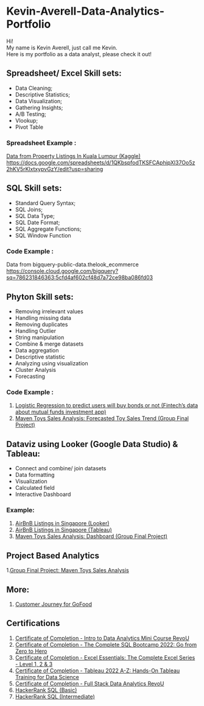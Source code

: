 # Kevin-Averell-Data-Analytics-Portfolio
Hi! <br> 
My name is Kevin Averell, just call me Kevin.<br>
Here is my portfolio as a data analyst, please check it out!

## Spreadsheet/ Excel Skill sets:
* Data Cleaning;
* Descriptive Statistics;
* Data Visualization;
* Gathering Insights;
* A/B Testing;
* Vlookup;
* Pivot Table

### Spreadsheet Example :
[Data from Property Listings In Kuala Lumpur (Kaggle)](https://www.kaggle.com/datasets/dragonduck/property-listings-in-kuala-lumpur)<br>
https://docs.google.com/spreadsheets/d/1QKbspfodTKSFCAphipXl37Oo5z2hKV5rKlxtxypvGzY/edit?usp=sharing

## SQL Skill sets:
* Standard Query Syntax;
* SQL Joins;
* SQL Data Type; 
* SQL Date Format;    
* SQL Aggregate Functions; 
* SQL Window Function

### Code Example :
Data from bigquery-public-data.thelook_ecommerce<br>
https://console.cloud.google.com/bigquery?sq=786231846363:5cfd4af602cf48d7a72ce98ba086fd03

## Phyton Skill sets:
* Removing irrelevant values
* Handling missing data
* Removing duplicates
* Handling Outlier
* String manipulation
* Combine & merge datasets
* Data aggregation
* Descriptive statistic
* Analyzing using visualization
* Cluster Analysis
* Forecasting

### Code Example :
1. [Logistic Regression to predict users will buy bonds or not (Fintech’s data about mutual funds investment app)](https://colab.research.google.com/drive/1EIgzulEXwZs_Z94t31iW9ssNqTUp84re?usp=sharing)
2. [Maven Toys Sales Analysis: Forecasted Toy Sales Trend (Group Final Project)](https://colab.research.google.com/drive/1ue9vOAWW3eLWsypJaZBrKI30l-QzLrnl?usp=sharing)

## Dataviz using Looker (Google Data Studio) & Tableau:
* Connect and combine/ join datasets
* Data formatting
* Visualization
* Calculated field
* Interactive Dashboard

### Example:
1. [AirBnB Listings in Singapore (Looker)](https://lookerstudio.google.com/reporting/577799e0-0fea-4284-adff-856bb835c39b)
2. [AirBnB Listings in Singapore (Tableau)](https://public.tableau.com/views/W10W11_AUG22_Kevin_Averell_intermediate_ToolsGDSTableau/Dashboard1?:language=en-US&:display_count=n&:origin=viz_share_link)
3. [Maven Toys Sales Analysis: Dashboard (Group Final Project)](https://public.tableau.com/views/GFP_16696455760910/MexicoMavenToys?:language=en-US&publish=yes&:display_count=n&:origin=viz_share_link)

## Project Based Analytics
1.[Group Final Project: Maven Toys Sales Analysis](https://drive.google.com/file/d/1HYcAHt9oxT1E5PANXm6oTckPBnO23swF/view?usp=sharing)

## More:
1. [Customer Journey for GoFood](https://docs.google.com/spreadsheets/d/1tJudBxFxCG6x-7mUISuTwcz-gkls1RLK/edit?usp=sharing&ouid=113726053587694426345&rtpof=true&sd=true)

## Certifications
1. [Certificate of Completion - Intro to Data Analytics Mini Course RevoU](http://certificates.revou.co/kevin-averell-certificate-completion-damc22.pdf)
2. [Certificate of Completion - The Complete SQL Bootcamp 2022: Go from Zero to Hero](https://www.udemy.com/certificate/UC-b44692b8-0e0c-450b-be9d-9883ba256a9c/)
3. [Certificate of Completion - Excel Essentials: The Complete Excel Series - Level 1, 2 & 3](https://www.udemy.com/certificate/UC-ff000bc4-eb4b-458e-98c2-73dba673a97e/)
4. [Certificate of Completion - Tableau 2022 A-Z: Hands-On Tableau Training for Data Science](https://www.udemy.com/certificate/UC-d4c93fb6-96d0-4aa4-95b1-9582b3e3ef07/)
5. [Certificate of Completion - Full Stack Data Analytics RevoU](https://click.mlflow.com/link/c/YT0yMTE1MTY0MTU2OTgxMTU2NzUwJmM9ZDZrNyZlPTAmYj04NDg2NTIyNjkmZD15M2wzZzJm.qY7F-Z0UXsgJKNJatNU_CZBR45xQ21LQvao_XMU4DEQ)
6. [HackerRank SQL (Basic)](https://www.hackerrank.com/certificates/42d6893ec27d)
7. [HackerRank SQL (Intermediate)](https://www.hackerrank.com/certificates/5bcd8b680c8a)
